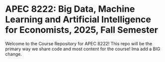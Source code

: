 # APEC 8222: Big Data, Machine Learning and Artificial Intelligence for Economists, 2025, Fall Semester

Welcome to the Course Repository for APEC 8222! This repo will be the primary way we share code and most content for the course! Ima add a BIG change.
